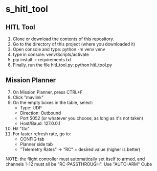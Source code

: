 # s_hitl_tool

## HITL Tool
1) Clone or download the contents of this repository.
2) Go to the directory of this project (where you downloaded it)
3) Open console and type: python -m venv venv
4) type in console: venv/Scripts/activate
5) pip install -r requirements.txt
6) Finally, run the file hitl_tool.py: python hitl_tool.py

## Mission Planner
7) On Mission Planner, press CTRL+F
8) Click "mavlink"
9) On the empty boxes in the table, select:
    - Type: UDP
    - Direction: Outbound
    - Port 5052 (or whatever you choose, as long as it's not taken)
    - Host/Baud: 127.0.0.1
10) Hit "Go"
11) For faster refresh rate, go to:
    - CONFIG tab
    - Planner side tab
    - "Telemetry Rates" -> "RC" = desired value (higher is better)

NOTE: the flight controller must automatically set itself
to armed, and channels 1-12 must all be "RC-PASSTHROUGH".
Use "AUTO-ARM" Cube